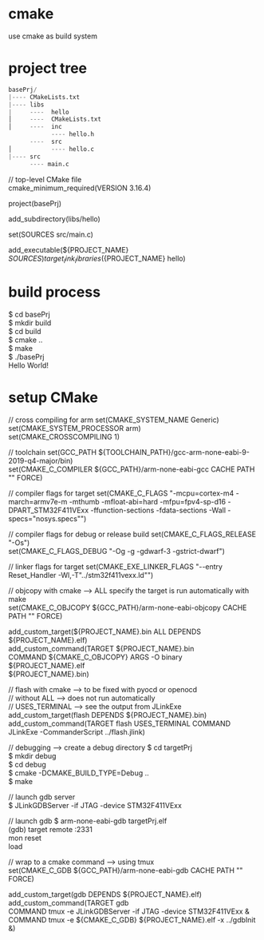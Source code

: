 # cmake
use cmake as build system

# project tree
```python
basePrj/  
|---- CMakeLists.txt  
|---- libs  
|     ----  hello  
│     ----  CMakeLists.txt  
│     ----  inc  
            ---- hello.h  
      ----  src  
│           ---- hello.c  
|---- src  
      ---- main.c  
```
// top-level CMake file  
cmake_minimum_required(VERSION 3.16.4)  

project(basePrj)  

add_subdirectory(libs/hello)  

set(SOURCES src/main.c)  

add_executable(${PROJECT_NAME} ${SOURCES})  
target_link_libraries(${PROJECT_NAME} hello)  

# build process
$ cd basePrj  
$ mkdir build  
$ cd build  
$ cmake ..  
$ make  
$ ./basePrj  
Hello World!  

# setup CMake
// cross compiling for arm
set(CMAKE_SYSTEM_NAME Generic)  
set(CMAKE_SYSTEM_PROCESSOR arm)  
set(CMAKE_CROSSCOMPILING 1)  

// toolchain
set(GCC_PATH ${TOOLCHAIN_PATH}/gcc-arm-none-eabi-9-2019-q4-major/bin)  
set(CMAKE_C_COMPILER ${GCC_PATH}/arm-none-eabi-gcc CACHE PATH "" FORCE)  

// compiler flags for target
set(CMAKE_C_FLAGS "-mcpu=cortex-m4 -march=armv7e-m -mthumb -mfloat-abi=hard
-mfpu=fpv4-sp-d16 -DPART_STM32F411VExx -ffunction-sections -fdata-sections
-Wall -specs=\"nosys.specs\"")  

// compiler flags for debug or release build
set(CMAKE_C_FLAGS_RELEASE "-Os")  
set(CMAKE_C_FLAGS_DEBUG "-Og -g -gdwarf-3 -gstrict-dwarf")  

// linker flags for target
set(CMAKE_EXE_LINKER_FLAGS "--entry Reset_Handler -Wl,-T\"../stm32f411vexx.ld\"")  

// objcopy with cmake  --> ALL specify the target is run automatically with make  
set(CMAKE_C_OBJCOPY ${GCC_PATH}/arm-none-eabi-objcopy CACHE PATH "" FORCE)  

add_custom_target(${PROJECT_NAME}.bin ALL DEPENDS ${PROJECT_NAME}.elf)  
add_custom_command(TARGET ${PROJECT_NAME}.bin  
    COMMAND ${CMAKE_C_OBJCOPY} ARGS -O binary ${PROJECT_NAME}.elf  
    ${PROJECT_NAME}.bin)  

// flash with cmake  --> to be fixed with pyocd or openocd  
// without ALL  --> does not run automatically  
// USES_TERMINAL  --> see the output from JLinkExe
add_custom_target(flash DEPENDS ${PROJECT_NAME}.bin)
add_custom_command(TARGET flash
    USES_TERMINAL
    COMMAND JLinkExe -CommanderScript ../flash.jlink)

// debugging  --> create a debug directory
$ cd targetPrj  
$ mkdir debug  
$ cd debug  
$ cmake -DCMAKE_BUILD_TYPE=Debug ..  
$ make  

// launch gdb server  
$ JLinkGDBServer -if JTAG -device STM32F411VExx

// launch gdb
$ arm-none-eabi-gdb targetPrj.elf  
(gdb) target remote :2331  
mon reset  
load  

// wrap to a cmake command  --> using tmux  
set(CMAKE_C_GDB ${GCC_PATH}/arm-none-eabi-gdb CACHE PATH "" FORCE)  

add_custom_target(gdb DEPENDS ${PROJECT_NAME}.elf)  
add_custom_command(TARGET gdb  
    COMMAND tmux -e JLinkGDBServer -if JTAG -device STM32F411VExx &  
    COMMAND tmux -e ${CMAKE_C_GDB} ${PROJECT_NAME}.elf -x ../gdbInit &)  

